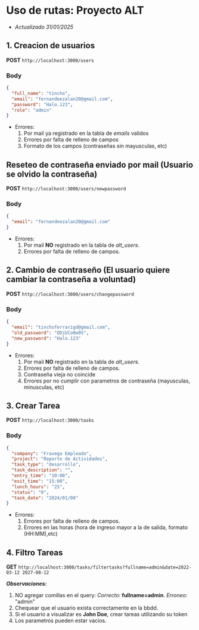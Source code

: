 # Uso de rutas: Proyecto ALT

- _Actualizado 31/01/2025_

## 1. Creacion de usuarios

**POST** `http://localhost:3000/users`

### Body

```json
{
  "full_name": "tincho",
  "email": "fernandeezalan20@gmail.com",
  "password": "Halo.123",
  "role": "admin"
}
```

- Errores:
  1. Por mail ya registrado en la tabla de _emails_ validos
  2. Errores por falta de relleno de campos
  3. Formato de los campos (contraseñas sin mayusculas, etc)

## Reseteo de contraseña enviado por mail (Usuario se olvido la contraseña)

**POST** `http://localhost:3000/users/newpassword`

### Body

```json
{
  "email": "fernandeezalan20@gmail.com"
}
```

- Errores:
  1. Por mail **NO** registrado en la tabla de _alt_users_.
  2. Errores por falta de relleno de campos.

## 2. Cambio de contraseño (El usuario quiere cambiar la contraseña a voluntad)

**POST** `http://localhost:3000/users/changepassword`

### Body

```json
{
  "email": "tinchoferrarigd@gmail.com",
  "old_password": "ODjUCo0w9S",
  "new_password": "Halo.123"
}
```

- Errores:
  1. Por mail **NO** registrado en la tabla de _alt_users_.
  2. Errores por falta de relleno de campos.
  3. Contraseña vieja no coincide
  4. Errores por no cumplir con parametros de contraseña (mayusculas, minusculas, etc)

## 3. Crear Tarea

**POST** `http://localhost:3000/tasks`

### Body

```json
{
  "company": "Fravega Empleado",
  "project": "Reporte de Actividades",
  "task_type": "desarrollo",
  "task_description": "",
  "entry_time": "10:00",
  "exit_time": "15:00",
  "lunch_hours": "25",
  "status": "0",
  "task_date": "2024/01/08"
}
```

- Errores:
  1. Errores por falta de relleno de campos.
  2. Errores en las horas (hora de ingreso mayor a la de salida, formato (HH:MM),etc)

## 4. Filtro Tareas

**GET** `http://localhost:3000/tasks/filtertasks?fullname=admin&date=2022-03-12 2027-08-12`

**_Observaciones:_**

1. NO agregar comillas en el query: _Correcto:_ **fullname=admin**. _Erroneo:_ "admin"
2. Chequear que el usuario exista correctamente en la bbdd.
3. Si el usuario a visualizar es **John Doe**, crear tareas utilizando su token
4. Los parametros pueden estar vacios.
